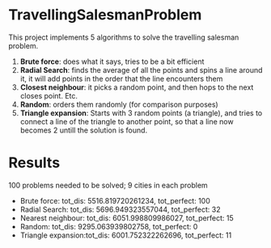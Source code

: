 # TravellingSalesmanProblem
This project implements 5 algorithms to solve the travelling salesman problem.
1. **Brute force**: does what it says, tries to be a bit efficient
2. **Radial Search**: finds the average of all the points and spins a line around it, it will add points in the order that the line encounters them
3. **Closest neighbour**: it picks a random point, and then hops to the next closes point. Etc.
4. **Random**: orders them randomly (for comparison purposes)
5. **Triangle expansion**: Starts with 3 random points (a triangle), and tries to connect a line of the triangle to another point, so that a line now becomes 2 untill the solution is found.

# Results
100 problems needed to be solved; 9 cities in each problem
* Brute force:       tot_dis: 5516.819720261234, tot_perfect: 100
* Radial Search:     tot_dis: 5696.949323557044, tot_perfect: 32
* Nearest neighbour: tot_dis: 6051.998809986027, tot_perfect: 15
* Random:            tot_dis: 9295.063939802758, tot_perfect: 0
* Triangle expansion:tot_dis: 6001.752322262696, tot_perfect: 11

